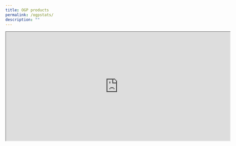 ```yaml
---
title: OGP products
permalink: /ogpstats/
description: ""
---
```

<iframe height="340" width="700" src="https://docs.google.com/spreadsheets/d/e/2PACX-1vQss53oXaqIxi_wjXsOuTwdb1ufvbuBf0cfg8DtFZvMMgUeyzLItMTS84hMw45qOkxNQZYI22o_YFxA/pubhtml?gid=0&amp;single=true&amp;widget=true&amp;headers=true"></iframe>